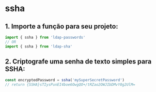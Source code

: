 # ssha

## 1. Importe a função para seu projeto:
```ts
import { ssha } from 'ldap-passwords'
// OR
import { ssha } from 'ldap-sha'
```

## 2. Criptografe uma senha de texto simples para SSHA:
```ts
const encryptedPassword = ssha('mySuperSecretPassword')
// return {SSHA}sTIysPunEI4boe6OwgQO+/tRZao2OWJIbDMvY0g2UlM=
```
